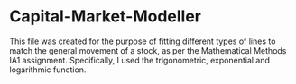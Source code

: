 # Capital-Market-Modeller


This file was created for the purpose of fitting different types of lines to match 
the general movement of a stock, as per the Mathematical Methods IA1 assignment. 
Specifically, I used the trigonometric, exponential and logarithmic function. 